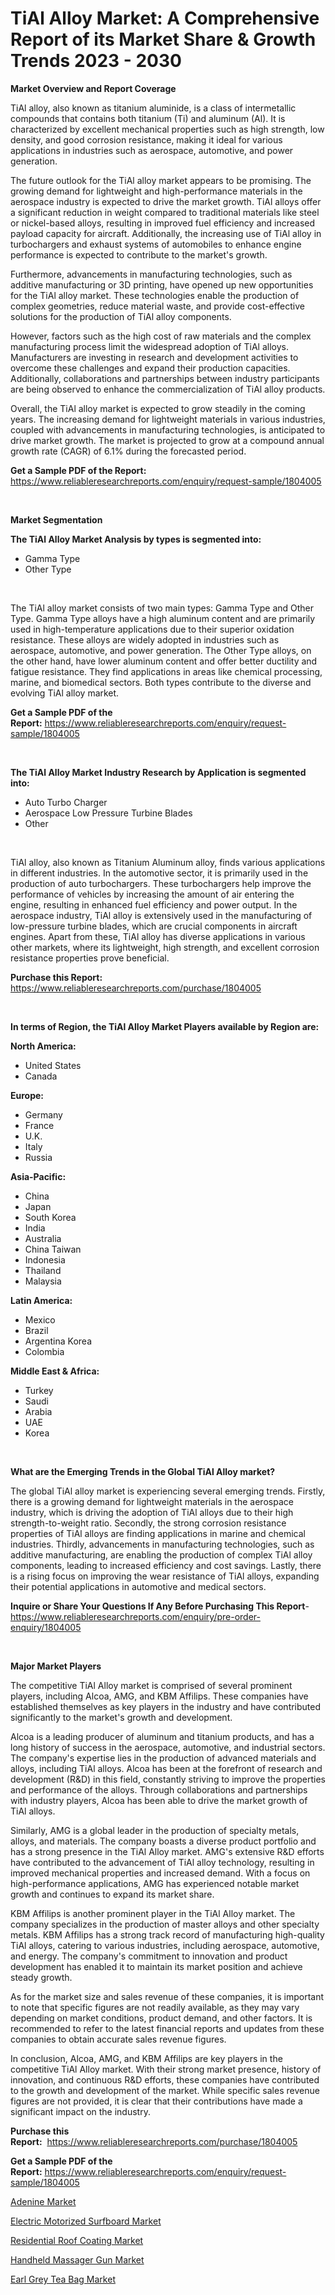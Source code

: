 <p><h1>TiAl Alloy Market: A Comprehensive Report of its Market Share & Growth Trends 2023 - 2030</h1></p><p><strong>Market Overview and Report Coverage</strong></p>
<p><p>TiAl alloy, also known as titanium aluminide, is a class of intermetallic compounds that contains both titanium (Ti) and aluminum (Al). It is characterized by excellent mechanical properties such as high strength, low density, and good corrosion resistance, making it ideal for various applications in industries such as aerospace, automotive, and power generation.</p><p>The future outlook for the TiAl alloy market appears to be promising. The growing demand for lightweight and high-performance materials in the aerospace industry is expected to drive the market growth. TiAl alloys offer a significant reduction in weight compared to traditional materials like steel or nickel-based alloys, resulting in improved fuel efficiency and increased payload capacity for aircraft. Additionally, the increasing use of TiAl alloy in turbochargers and exhaust systems of automobiles to enhance engine performance is expected to contribute to the market's growth.</p><p>Furthermore, advancements in manufacturing technologies, such as additive manufacturing or 3D printing, have opened up new opportunities for the TiAl alloy market. These technologies enable the production of complex geometries, reduce material waste, and provide cost-effective solutions for the production of TiAl alloy components.</p><p>However, factors such as the high cost of raw materials and the complex manufacturing process limit the widespread adoption of TiAl alloys. Manufacturers are investing in research and development activities to overcome these challenges and expand their production capacities. Additionally, collaborations and partnerships between industry participants are being observed to enhance the commercialization of TiAl alloy products.</p><p>Overall, the TiAl alloy market is expected to grow steadily in the coming years. The increasing demand for lightweight materials in various industries, coupled with advancements in manufacturing technologies, is anticipated to drive market growth. The market is projected to grow at a compound annual growth rate (CAGR) of 6.1% during the forecasted period.</p></p>
<p><strong>Get a Sample PDF of the Report:</strong> <a href="https://www.reliableresearchreports.com/enquiry/request-sample/1804005">https://www.reliableresearchreports.com/enquiry/request-sample/1804005</a></p>
<p>&nbsp;</p>
<p><strong>Market Segmentation</strong></p>
<p><strong>The TiAl Alloy Market Analysis by types is segmented into:</strong></p>
<p><ul><li>Gamma Type</li><li>Other Type</li></ul></p>
<p>&nbsp;</p>
<p><p>The TiAl alloy market consists of two main types: Gamma Type and Other Type. Gamma Type alloys have a high aluminum content and are primarily used in high-temperature applications due to their superior oxidation resistance. These alloys are widely adopted in industries such as aerospace, automotive, and power generation. The Other Type alloys, on the other hand, have lower aluminum content and offer better ductility and fatigue resistance. They find applications in areas like chemical processing, marine, and biomedical sectors. Both types contribute to the diverse and evolving TiAl alloy market.</p></p>
<p><strong>Get a Sample PDF of the Report:</strong>&nbsp;<a href="https://www.reliableresearchreports.com/enquiry/request-sample/1804005">https://www.reliableresearchreports.com/enquiry/request-sample/1804005</a></p>
<p>&nbsp;</p>
<p><strong>The TiAl Alloy Market Industry Research by Application is segmented into:</strong></p>
<p><ul><li>Auto Turbo Charger</li><li>Aerospace Low Pressure Turbine Blades</li><li>Other</li></ul></p>
<p>&nbsp;</p>
<p><p>TiAl alloy, also known as Titanium Aluminum alloy, finds various applications in different industries. In the automotive sector, it is primarily used in the production of auto turbochargers. These turbochargers help improve the performance of vehicles by increasing the amount of air entering the engine, resulting in enhanced fuel efficiency and power output. In the aerospace industry, TiAl alloy is extensively used in the manufacturing of low-pressure turbine blades, which are crucial components in aircraft engines. Apart from these, TiAl alloy has diverse applications in various other markets, where its lightweight, high strength, and excellent corrosion resistance properties prove beneficial.</p></p>
<p><strong>Purchase this Report:</strong>&nbsp; <a href="https://www.reliableresearchreports.com/purchase/1804005">https://www.reliableresearchreports.com/purchase/1804005</a></p>
<p>&nbsp;</p>
<p><strong>In terms of Region, the TiAl Alloy Market Players available by Region are:</strong></p>
<p>
    <p> <strong> North America: </strong>
        <ul>
            <li>United States</li>
            <li>Canada</li>
        </ul>
        </p> 
    <p> <strong> Europe: </strong>
        <ul>
            <li>Germany</li>
            <li>France</li>
            <li>U.K.</li>
            <li>Italy</li>
            <li>Russia</li>
        </ul>
        </p> 
    <p> <strong> Asia-Pacific: </strong>
        <ul>
            <li>China</li>
            <li>Japan</li>
            <li>South Korea</li>
            <li>India</li>
            <li>Australia</li>
            <li>China Taiwan</li>
            <li>Indonesia</li>
            <li>Thailand</li>
            <li>Malaysia</li>
        </ul>
        </p> 
    <p> <strong> Latin America: </strong>
        <ul>
            <li>Mexico</li>
            <li>Brazil</li>
            <li>Argentina Korea</li>
            <li>Colombia</li>
        </ul>
        </p> 
    <p> <strong> Middle East & Africa: </strong>
        <ul>
            <li>Turkey</li>
            <li>Saudi</li>
            <li>Arabia</li>
            <li>UAE</li>
            <li>Korea</li>
        </ul>
    </p>
    </p>
<p>&nbsp;</p>
<p><strong>What are the Emerging Trends in the Global TiAl Alloy market?</strong></p>
<p><p>The global TiAl alloy market is experiencing several emerging trends. Firstly, there is a growing demand for lightweight materials in the aerospace industry, which is driving the adoption of TiAl alloys due to their high strength-to-weight ratio. Secondly, the strong corrosion resistance properties of TiAl alloys are finding applications in marine and chemical industries. Thirdly, advancements in manufacturing technologies, such as additive manufacturing, are enabling the production of complex TiAl alloy components, leading to increased efficiency and cost savings. Lastly, there is a rising focus on improving the wear resistance of TiAl alloys, expanding their potential applications in automotive and medical sectors.</p></p>
<p><strong>Inquire or Share Your Questions If Any Before Purchasing This Report</strong>- <a href="https://www.reliableresearchreports.com/enquiry/pre-order-enquiry/1804005">https://www.reliableresearchreports.com/enquiry/pre-order-enquiry/1804005</a></p>
<p>&nbsp;</p>
<p><strong>Major Market Players</strong></p>
<p><p>The competitive TiAl Alloy market is comprised of several prominent players, including Alcoa, AMG, and KBM Affilips. These companies have established themselves as key players in the industry and have contributed significantly to the market's growth and development.</p><p>Alcoa is a leading producer of aluminum and titanium products, and has a long history of success in the aerospace, automotive, and industrial sectors. The company's expertise lies in the production of advanced materials and alloys, including TiAl alloys. Alcoa has been at the forefront of research and development (R&D) in this field, constantly striving to improve the properties and performance of the alloys. Through collaborations and partnerships with industry players, Alcoa has been able to drive the market growth of TiAl alloys.</p><p>Similarly, AMG is a global leader in the production of specialty metals, alloys, and materials. The company boasts a diverse product portfolio and has a strong presence in the TiAl Alloy market. AMG's extensive R&D efforts have contributed to the advancement of TiAl alloy technology, resulting in improved mechanical properties and increased demand. With a focus on high-performance applications, AMG has experienced notable market growth and continues to expand its market share.</p><p>KBM Affilips is another prominent player in the TiAl Alloy market. The company specializes in the production of master alloys and other specialty metals. KBM Affilips has a strong track record of manufacturing high-quality TiAl alloys, catering to various industries, including aerospace, automotive, and energy. The company's commitment to innovation and product development has enabled it to maintain its market position and achieve steady growth.</p><p>As for the market size and sales revenue of these companies, it is important to note that specific figures are not readily available, as they may vary depending on market conditions, product demand, and other factors. It is recommended to refer to the latest financial reports and updates from these companies to obtain accurate sales revenue figures.</p><p>In conclusion, Alcoa, AMG, and KBM Affilips are key players in the competitive TiAl Alloy market. With their strong market presence, history of innovation, and continuous R&D efforts, these companies have contributed to the growth and development of the market. While specific sales revenue figures are not provided, it is clear that their contributions have made a significant impact on the industry.</p></p>
<p><strong>Purchase this Report:</strong>&nbsp;&nbsp;<a href="https://www.reliableresearchreports.com/purchase/1804005">https://www.reliableresearchreports.com/purchase/1804005</a></p>
<p></p>
<p><strong>Get a Sample PDF of the Report:</strong>&nbsp;<a href="https://www.reliableresearchreports.com/enquiry/request-sample/1804005">https://www.reliableresearchreports.com/enquiry/request-sample/1804005</a></p>
<p><p><a href="https://github.com/kholmovskayalyudmila/Market-Research-Report-List-1/blob/main/adenine-market.md">Adenine Market</a></p><p><a href="https://medium.com/@rahul.reportprime/electric-motorized-surfboard-market-comprehensive-assessment-by-type-application-and-geography-0b792bbf7a81">Electric Motorized Surfboard Market</a></p><p><a href="https://github.com/sofyaavrova/Market-Research-Report-List-1/blob/main/residential-roof-coating-market.md">Residential Roof Coating Market</a></p><p><a href="https://medium.com/@bethhermann2023/handheld-massager-gun-market-trends-forecast-and-competitive-analysis-to-2030-72605b387aa6">Handheld Massager Gun Market</a></p><p><a href="https://medium.com/@keygreen5469/earl-grey-tea-bag-market-analysis-its-cagr-market-segmentation-and-global-industry-overview-04a052a1c619">Earl Grey Tea Bag Market</a></p></p>